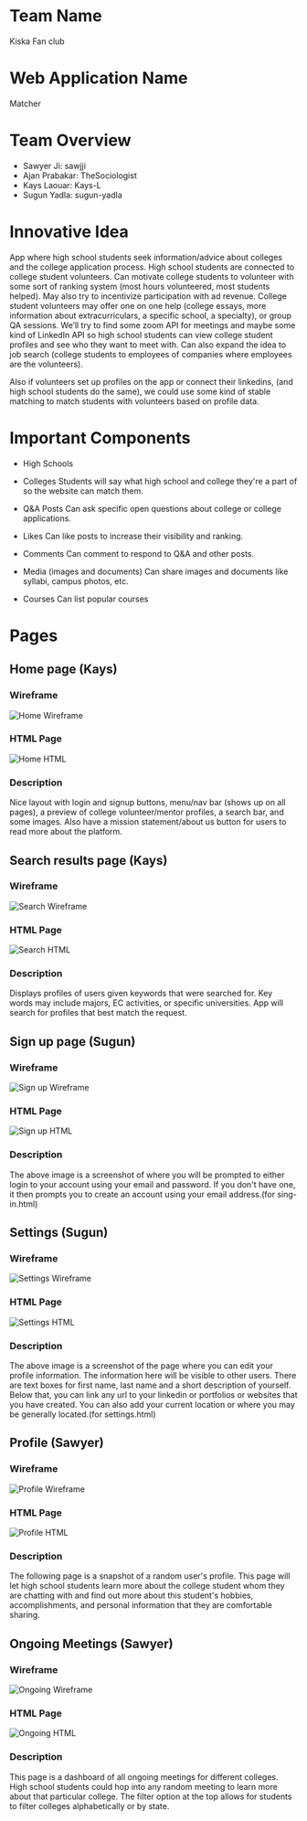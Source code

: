 # Team Name
Kiska Fan club

# Web Application Name
Matcher

# Team Overview
- Sawyer Ji: sawjji
- Ajan Prabakar: TheSociologist
- Kays Laouar: Kays-L
- Sugun Yadla: sugun-yadla

# Innovative Idea
App where high school students seek information/advice about colleges and the college application process. High school students are connected to college student volunteers. Can motivate college students to volunteer with some sort of ranking system (most hours volunteered, most students helped). May also try to incentivize participation with ad revenue. College student volunteers may offer one on one help (college essays, more information about extracurriculars, a specific school, a specialty), or group QA sessions. We’ll try to find some zoom API for meetings and maybe some kind of LinkedIn API so high school students can view college student profiles and see who they want to meet with. Can also expand the idea to job search (college students to employees of companies where employees are the volunteers). 

Also if volunteers set up profiles on the app or connect their linkedins, (and high school students do the same), we could use some kind of stable matching to match students with volunteers based on profile data. 

# Important Components
- High Schools
- Colleges
Students will say what high school and college they're a part of so the website can match them. 

- Q&A Posts
Can ask specific open questions about college or college applications. 

- Likes
Can like posts to increase their visibility and ranking.

- Comments
Can comment to respond to Q&A and other posts. 

- Media (images and documents)
Can share images and documents like syllabi, campus photos, etc.

- Courses
Can list popular courses


# Pages
## Home page (Kays)
### Wireframe
![Home Wireframe](https://drive.google.com/uc?id=133F475jqW_SiPKXYvxtMY_SyIYpVndvW)
### HTML Page
![Home HTML](https://drive.google.com/uc?id=133F475jqW_SiPKXYvxtMY_SyIYpVndvW)
### Description
Nice layout with login and signup buttons, menu/nav bar (shows up on all pages), a preview of college volunteer/mentor profiles, a search bar, and some images. Also have a mission statement/about us button for users to read more about the platform.

## Search results page (Kays)
### Wireframe
![Search Wireframe](https://drive.google.com/uc?id=1-Vv0JraGRewfOL4_W7KHVuvjyWuV_3Vu)
### HTML Page
![Search HTML](https://drive.google.com/uc?id=133F475jqW_SiPKXYvxtMY_SyIYpVndvW)
### Description
Displays profiles of users given keywords that were searched for. Key words may include majors, EC activities, or specific universities. App will search for profiles that best match the request.

## Sign up page (Sugun)
### Wireframe
![Sign up Wireframe](https://drive.google.com/uc?id=1Q7QJpKuG7EfCWq3kPHUNtfJEUogMqYUf)
### HTML Page
![Sign up HTML](https://drive.google.com/uc?id=133F475jqW_SiPKXYvxtMY_SyIYpVndvW)
### Description
The above image is a screenshot of where you will be prompted to either login to your account using your email and password. If you don't have one, it then prompts you to create an account using your email address.(for sing-in.html)


## Settings (Sugun)
### Wireframe
![Settings Wireframe](https://drive.google.com/uc?id=1qwUO5_XiYEB6pa8D2IyAgRez6b0HlsCq)
### HTML Page
![Settings HTML](https://drive.google.com/uc?id=133F475jqW_SiPKXYvxtMY_SyIYpVndvW)
### Description
The above image is a screenshot of the page where you can edit your profile information. The information here will be visible to other users. There are text boxes for first name, last name and a short description of yourself. Below that, you can link any url to your linkedin or portfolios or websites that you have created. You can also add your current location or where you may be generally located.(for settings.html)

## Profile (Sawyer)
### Wireframe
![Profile Wireframe](https://drive.google.com/uc?id=1R0W8EitBXRD2wiVlWrk3RM3C6PUNfqzA)
### HTML Page
![Profile HTML](https://drive.google.com/uc?id=133F475jqW_SiPKXYvxtMY_SyIYpVndvW)
### Description
The following page is a snapshot of a random user's profile. This page will let high school students learn more about the college student whom they are chatting with and find out more about this student's hobbies, accomplishments, and personal information that they are comfortable sharing.

## Ongoing Meetings (Sawyer)
### Wireframe
![Ongoing Wireframe](https://drive.google.com/uc?id=1e29Vtgsde-z7LpEy7g4_wtB2h0mlF-uF)
### HTML Page
![Ongoing HTML](https://drive.google.com/uc?id=133F475jqW_SiPKXYvxtMY_SyIYpVndvW)
### Description
This page is a dashboard of all ongoing meetings for different colleges. High school students could hop into any random meeting to learn more about that particular college. The filter option at the top allows for students to filter colleges alphabetically or by state.
